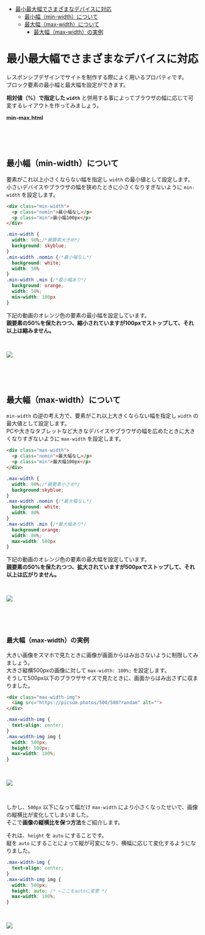 - [最小最大幅でさまざまなデバイスに対応](#最小最大幅でさまざまなデバイスに対応)
  - [最小幅（min-width）について](#最小幅min-widthについて)
  - [最大幅（max-width）について](#最大幅max-widthについて)
    - [最大幅（max-width）の実例](#最大幅max-widthの実例)


# 最小最大幅でさまざまなデバイスに対応

レスポンシブデザインでサイトを制作する際によく用いるプロパティです。  
ブロック要素の最小幅と最大幅を設定ができます。

**相対値（%）で指定した `width`** と併用する事によってブラウザの幅に応じて可変するレイアウトを作ってみましょう。

**min-max.html**

<br><br><br>

## 最小幅（min-width）について

要素がこれ以上小さくならない幅を指定し `width` の最小値として設定します。  
小さいデバイスやブラウザの幅を狭めたときに小さくなりすぎないように `min-width` を設定します。

```html
<div class="min-width">
  <p class="nomin">最小幅なし</p>
  <p class="min">最小幅100px</p>
</div>
```

```css
.min-width {
  width: 90%;/*親要素大きめ*/
  background: skyblue;
}
.min-width .nomin {/*最小幅なし*/
  background: white;
  width: 50%
}
.min-width .min {/*最小幅あり*/
  background: orange;
  width: 50%;
  min-width: 100px
}
```

下記の動画のオレンジ色の要素の最小幅を設定しています。  
**親要素の50%を保たれつつ、縮小されていますが100pxでストップして、それ以上は縮みません。**

<br>

![](https://laro.jp/lesson/images/lesson-css-minmax1.gif)

<br><br><br>

## 最大幅（max-width）について

`min-width` の逆の考え方で、要素がこれ以上大きくならない幅を指定し `width` の最大値として設定します。  
PCや大きなタブレットなど大きなデバイスやブラウザの幅を広めたときに大きくなりすぎないように `max-width` を設定します。

```html
<div class="max-width">
  <p class="nomin">最大幅なし</p>
  <p class="min">最大幅100px</p>
</div>
```
```css
.max-width {
  width: 90%;/*親要素小さめ*/
  background:skyblue;
}
.max-width .nomin {/*最大幅なし*/
  background: white;
  width: 80%
}
.max-width .min {/*最大幅あり*/
  background:orange;
  width: 80%;
  max-width: 500px
}
```

下記の動画のオレンジ色の要素の最大幅を設定しています。  
**親要素の50%を保たれつつ、拡大されていますが500pxでストップして、それ以上は広がりません。**

<br>

![](https://laro.jp/lesson/images/lesson-css-minmax2.gif)

<br><br><br>

### 最大幅（max-width）の実例

大きい画像をスマホで見たときに画像が画面からはみ出さないように制限してみましょう。  
大きさ縦横500pxの画像に対して `max-width: 100%;` を設定します。  
そうして500px以下のブラウザサイズで見たときに、画面からはみ出さずに収まりました。


```html
<div class="max-width-img">
  <img src="https://picsum.photos/500/500?randam" alt="">
</div>
```

```css
.max-width-img {
  text-align: center;
}
.max-width-img img {
  width: 500px;
  height: 500px;
  max-width: 100%;
}
```

<br>

![](https://laro.jp/lesson/images/lesson-css-minmax3-github.gif)

<br>

しかし、`500px` 以下になって幅だけ `max-width` により小さくなったせいで、画像の縦横比が変化してしまいました。  
そこで**画像の縦横比を保つ方法**をご紹介します。  

それは、`height` を `auto` にすることです。  
縦を `auto` にすることによって縦が可変になり、横幅に応じて変化するようになりました。

```css
.max-width-img {
  text-align: center;
}
.max-width-img img {
  width: 500px;
  height: auto; /* ←ここをautoに変更 */
  max-width: 100%;
}
```
<br>

![](https://laro.jp/lesson/images/lesson-css-minmax4-github.gif)